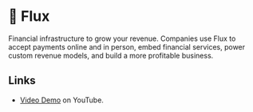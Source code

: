 # 🚰 Flux

Financial infrastructure to grow your revenue. Companies use Flux to accept payments online and in person, embed financial services, power custom revenue models, and build a more profitable business.

## Links

- [Video Demo](https://www.youtube.com/watch?v=l46b1TltcQE) on YouTube.

